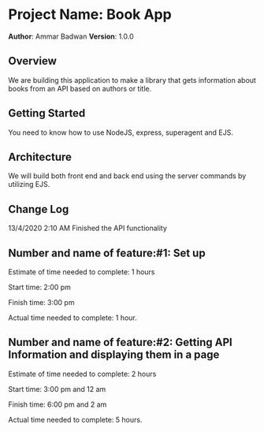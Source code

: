 # Project Name: Book App

**Author**: Ammar Badwan
**Version**: 1.0.0

## Overview

We are building this application to make a library that gets information about books from an API based on authors or title.

## Getting Started

You need to know how to use NodeJS, express, superagent and EJS.

## Architecture

We will build both front end and back end using the server commands by utilizing EJS.

## Change Log

13/4/2020 2:10 AM Finished the API functionality

## Number and name of feature:#1: Set up

Estimate of time needed to complete: 1 hours

Start time: 2:00 pm

Finish time: 3:00 pm

Actual time needed to complete: 1 hour.

## Number and name of feature:#2: Getting API Information and displaying them in a page

Estimate of time needed to complete: 2 hours

Start time: 3:00 pm and 12 am

Finish time: 6:00 pm and 2 am

Actual time needed to complete: 5 hours.

